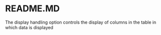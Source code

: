 # README.MD
The display handling option controls the display of columns in the table in which data is displayed
